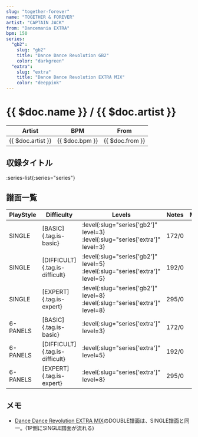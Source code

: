 ```yaml
---
slug: "together-forever"
name: "TOGETHER & FOREVER"
artist: "CAPTAIN JACK"
from: "Dancemania EXTRA"
bpm: 150
series:
  "gb2":
    slug: "gb2"
    title: "Dance Dance Revolution GB2"
    color: "darkgreen"
  "extra":
    slug: "extra"
    title: "Dance Dance Revolution EXTRA MIX"
    color: "deeppink"
---
```


# {{ $doc.name }} / {{ $doc.artist }}

|Artist|BPM|From|
|------|---|----|
|{{ $doc.artist }}|{{ $doc.bpm }}|{{ $doc.from }}|

## 収録タイトル

:series-list{:series="series"}

## 譜面一覧

|PlayStyle|Difficulty|Levels|Notes|Movie|
|---------|----------|------|-----|-----|
|SINGLE|[BASIC]{.tag.is-basic}|:level{:slug="series['gb2']" level=3} :level{:slug="series['extra']" level=3}|172/0||
|SINGLE|[DIFFICULT]{.tag.is-difficult}|:level{:slug="series['gb2']" level=5} :level{:slug="series['extra']" level=5}|192/0||
|SINGLE|[EXPERT]{.tag.is-expert}|:level{:slug="series['gb2']" level=8} :level{:slug="series['extra']" level=8}|295/0||
|6-PANELS|[BASIC]{.tag.is-basic}|:level{:slug="series['extra']" level=3}|172/0||
|6-PANELS|[DIFFICULT]{.tag.is-difficult}|:level{:slug="series['extra']" level=5}|192/0||
|6-PANELS|[EXPERT]{.tag.is-expert}|:level{:slug="series['extra']" level=8}|295/0||

## メモ

- [Dance Dance Revolution EXTRA MIX](/series/extra)のDOUBLE譜面は、SINGLE譜面と同一。(1P側にSINGLE譜面が流れる)
